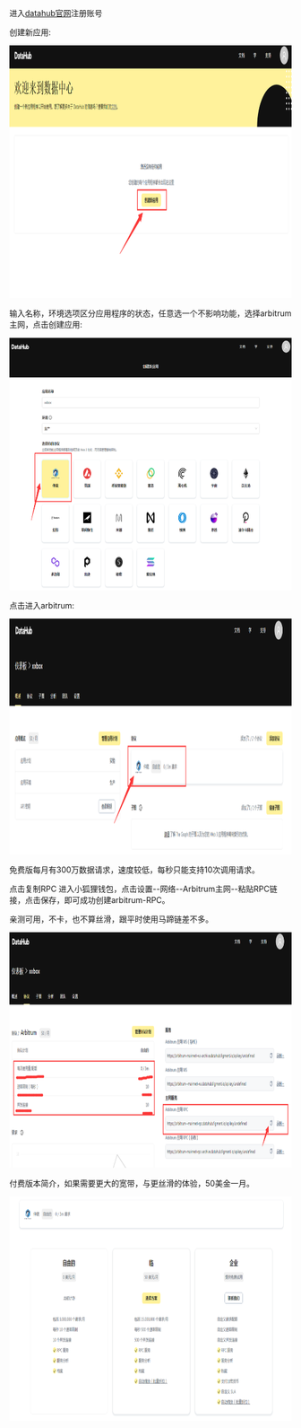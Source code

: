 进入[datahub官网](https://datahub.figment.io/auth/login)注册账号

创建新应用:
<p align="center">
  <img width="750" height="450" src= "../img/datahub/datahub_1.png" />
</p>
输入名称，环境选项区分应用程序的状态，任意选一个不影响功能，选择arbitrum主网，点击创建应用:
<p align="center">
  <img width="780" height="450" src= "../img/datahub/datahub_2.png" />
</p>
点击进入arbitrum:
<p align="center">
  <img width="680" height="420" src= "../img/datahub/datahub_3.png" />
</p>
免费版每月有300万数据请求，速度较低，每秒只能支持10次调用请求。

点击复制RPC
进入小狐狸钱包，点击设置--网络--Arbitrum主网--粘贴RPC链接，点击保存，即可成功创建arbitrum-RPC。

亲测可用，不卡，也不算丝滑，跟平时使用马蹄链差不多。
<p align="center">
  <img width="780" height="420" src= "../img/datahub/datahub_4.png" />
</p>
付费版本简介，如果需要更大的宽带，与更丝滑的体验，50美金一月。
<p align="center">
  <img width="780" height="400" src= "../img/datahub/datahub_5.png" />
</p>